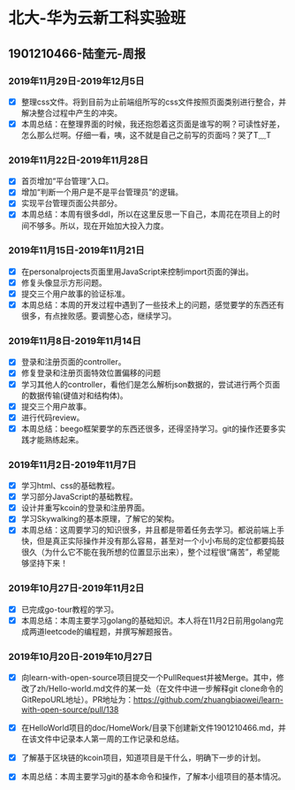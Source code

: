# 北大-华为云新工科实验班   
## 1901210466-陆奎元-周报
### <i class="icon-chevron-sign-left"></i>  2019年11月29日-2019年12月5日
- [x] 整理css文件。将到目前为止前端组所写的css文件按照页面类别进行整合，并解决整合过程中产生的冲突。
- [x] 本周总结：在整理界面的时候，我还抱怨着这页面是谁写的啊？可读性好差，怎么那么烂啊。仔细一看，咦，这不就是自己之前写的页面吗？哭了T﹏T
### <i class="icon-chevron-sign-left"></i>  2019年11月22日-2019年11月28日
- [x] 首页增加“平台管理”入口。
- [x] 增加“判断一个用户是不是平台管理员”的逻辑。
- [x] 实现平台管理页面公共部分。
- [x] 本周总结：本周有很多ddl，所以在这里反思一下自己，本周花在项目上的时间不够多。所以，现在开始加大投入力度。
### <i class="icon-chevron-sign-left"></i>  2019年11月15日-2019年11月21日
- [x] 在personalprojects页面里用JavaScript来控制import页面的弹出。
- [x] 修复头像显示方形问题。
- [x] 提交三个用户故事的验证标准。
- [x] 本周总结：本周的开发过程中遇到了一些技术上的问题，感觉要学的东西还有很多，有点挫败感。要调整心态，继续学习。
### <i class="icon-chevron-sign-left"></i>  2019年11月8日-2019年11月14日
- [x] 登录和注册页面的controller。
- [x] 修复登录和注册页面特效位置偏移的问题
- [x] 学习其他人的controller，看他们是怎么解析json数据的，尝试进行两个页面的数据传输(键值对和结构体)。
- [x] 提交三个用户故事。
- [x] 进行代码review。
- [x] 本周总结：beego框架要学的东西还很多，还得坚持学习。git的操作还要多实践才能熟练起来。
### <i class="icon-chevron-sign-left"></i>  2019年11月2日-2019年11月7日
- [x] 学习html、css的基础教程。
- [x] 学习部分JavaScript的基础教程。
- [x] 设计并重写kcoin的登录和注册界面。
- [x] 学习Skywalking的基本原理，了解它的架构。
- [x] 本周总结：这周要学习的知识很多，并且都是带着任务去学习。都说前端上手快，但是真正实际操作并没有那么容易，甚至对一个小小布局的定位都要捣鼓很久（为什么它不能在我所想的位置显示出来），整个过程很“痛苦”，希望能够坚持下来！
### <i class="icon-chevron-sign-left"></i>  2019年10月27日-2019年11月2日
- [x] 已完成go-tour教程的学习。
- [x] 本周总结：本周主要学习golang的基础知识。本人将在11月2日前用golang完成两道leetcode的编程题，并撰写解题报告。
### <i class="icon-chevron-sign-left"></i>  2019年10月20日-2019年10月27日
- [x] 向learn-with-open-source项目提交一个PullRequest并被Merge。其中，修改了zh/Hello-world.md文件的某一处（在文件中进一步解释git clone命令的GitRepoURL地址）。PR地址为：https://github.com/zhuangbiaowei/learn-with-open-source/pull/138
- [x] 在HelloWorld项目的doc/HomeWork/目录下创建新文件1901210466.md，并在该文件中记录本人第一周的工作记录和总结。
- [x] 了解基于区块链的kcoin项目，知道项目是干什么，明确下一步的计划。
- [x] 本周总结：本周主要学习git的基本命令和操作，了解本小组项目的基本情况。
 

